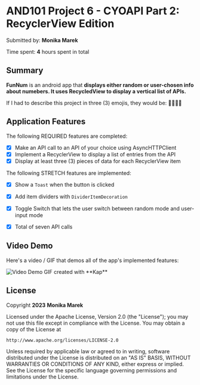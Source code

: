 # AND101 Project 6 - CYOAPI Part 2: RecyclerView Edition

Submitted by: **Monika Marek**

Time spent: **4** hours spent in total

## Summary

**FunNum** is an android app that **displays either random or user-chosen info about numebers. It uses RecycledView to display a vertical list of APIs.**

If I had to describe this project in three (3) emojis, they would be: 🦚📲🤙🏻

## Application Features

<!-- (This is a comment) Please be sure to change the [ ] to [x] for any features you completed.  If a feature is not checked [x], you might miss the points for that item! -->

The following REQUIRED features are completed:

- [x] Make an API call to an API of your choice using AsyncHTTPClient
- [x] Implement a RecyclerView to display a list of entries from the API
- [x] Display at least three (3) pieces of data for each RecyclerView item

The following STRETCH features are implemented:

- [x] Show a `Toast`  when the button is clicked
- [x] Add item dividers with `DividerItemDecoration`


- [x] Toggle Switch that lets the user switch between random mode and user-input mode
- [x] Total of seven API calls

## Video Demo

Here's a video / GIF that demos all of the app's implemented features:

<img src='(https://i.imgur.com/ziXIYdr.gif)' title='Video Demo' width='' alt='Video Demo' />
GIF created with **Kap**


## License

Copyright **2023** **Monika Marek**

Licensed under the Apache License, Version 2.0 (the "License");
you may not use this file except in compliance with the License.
You may obtain a copy of the License at

    http://www.apache.org/licenses/LICENSE-2.0

Unless required by applicable law or agreed to in writing, software
distributed under the License is distributed on an "AS IS" BASIS,
WITHOUT WARRANTIES OR CONDITIONS OF ANY KIND, either express or implied.
See the License for the specific language governing permissions and
limitations under the License.
